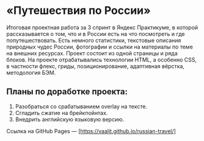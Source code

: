 # «Путешествия по России»

Итоговая проектная работа за 3 спринт в Яндекс Практикуме, в которой рассказывается о том, что и в России есть на что посмотреть и где попутешествовать. Есть немного статистики, текстовые описания природных чудес России, фотографии и ссылки на материалы по теме на внешних ресурсах. Проект состоит из одной страницы и ряда блоков. На проекте отрабатывались технологии HTML, а особенно CSS, в частности флекс, гриды, позиционирование, адаптивная вёрстка, методология БЭМ.

## Планы по доработке проекта:
1. Разобраться со срабатыванием overlay на тексте.
2. Сгладить сжатие на брейкпойнтах.
3. Внедрить английскую языковую версию.

Ссылка на GitHub Pages — [https://vaalit.github.io/russian-travel/]
